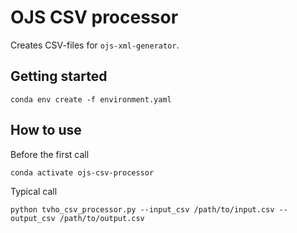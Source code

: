 # OJS CSV processor

Creates CSV-files for `ojs-xml-generator`.

## Getting started
```commandline
conda env create -f environment.yaml
```

## How to use

Before the first call
```commandline
conda activate ojs-csv-processor
```

Typical call
```commandline
python tvho_csv_processor.py --input_csv /path/to/input.csv --output_csv /path/to/output.csv
```